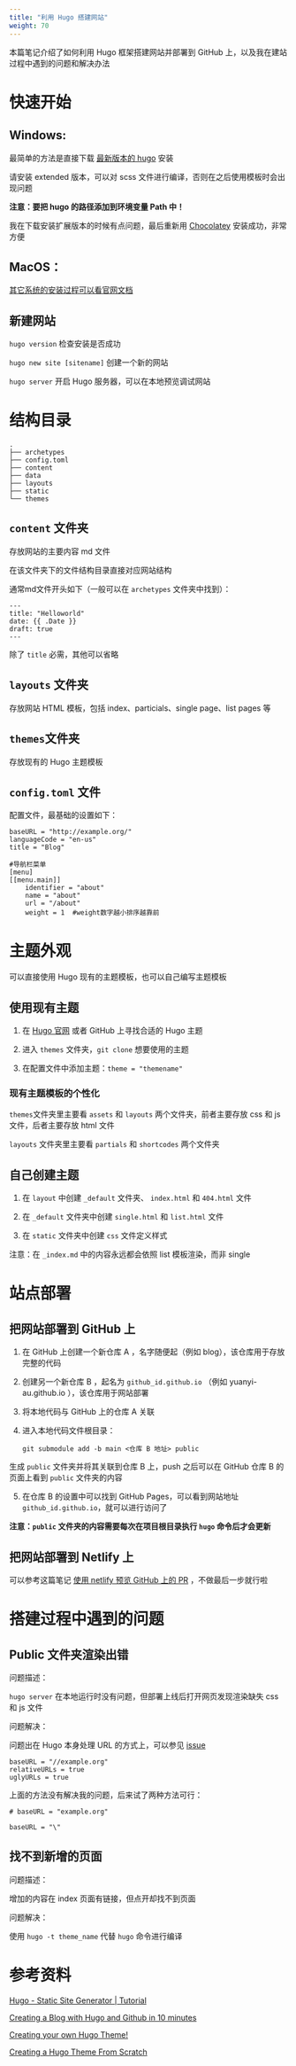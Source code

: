 ```yaml
---
title: "利用 Hugo 搭建网站"
weight: 70
---
```


本篇笔记介绍了如何利用 Hugo 框架搭建网站并部署到 GitHub 上，以及我在建站过程中遇到的问题和解决办法

# 快速开始

## Windows:
    
最简单的方法是直接下载 [最新版本的 hugo](https://github.com/gohugoio/hugo/releases) 安装

请安装 extended 版本，可以对 scss 文件进行编译，否则在之后使用模板时会出现问题

**注意：要把 hugo 的路径添加到环境变量 Path 中！**

我在下载安装扩展版本的时候有点问题，最后重新用 [Chocolatey](https://gohugo.io/getting-started/installing/#chocolatey-windows) 安装成功，非常方便

## MacOS：

[其它系统的安装过程可以看官网文档](https://gohugo.io/getting-started/installing/)

## 新建网站

`hugo version` 检查安装是否成功

`hugo new site [sitename]` 创建一个新的网站

`hugo server` 开启 Hugo 服务器，可以在本地预览调试网站

# 结构目录
```
.
├── archetypes 
├── config.toml
├── content
├── data
├── layouts
├── static
└── themes
```

## `content` 文件夹

存放网站的主要内容 md 文件

在该文件夹下的文件结构目录直接对应网站结构

通常md文件开头如下（一般可以在 `archetypes` 文件夹中找到）：

```
---
title: "Helloworld"
date: {{ .Date }}
draft: true
---
```

除了 `title` 必需，其他可以省略

## `layouts` 文件夹

存放网站 HTML 模板，包括 index、particials、single page、list pages 等

## `themes`文件夹

存放现有的 Hugo 主题模板

## `config.toml` 文件

配置文件，最基础的设置如下：
```
baseURL = "http://example.org/"
languageCode = "en-us"
title = "Blog"

#导航栏菜单
[menu]
[[menu.main]]
    identifier = "about"
    name = "about"
    url = "/about"
    weight = 1  #weight数字越小排序越靠前
```

# 主题外观

可以直接使用 Hugo 现有的主题模板，也可以自己编写主题模板

## 使用现有主题

1. 在 [Hugo 官网](https://themes.gohugo.io/) 或者 GitHub 上寻找合适的 Hugo 主题

2. 进入 `themes` 文件夹，`git clone` 想要使用的主题

3. 在配置文件中添加主题：`theme = "themename"`

### 现有主题模板的个性化

`themes`文件夹里主要看 `assets` 和 `layouts` 两个文件夹，前者主要存放 css 和 js 文件，后者主要存放 html 文件

`layouts` 文件夹里主要看 `partials` 和 `shortcodes` 两个文件夹

## 自己创建主题

1. 在 `layout` 中创建 `_default` 文件夹、 `index.html` 和 `404.html` 文件

2. 在 `_default` 文件夹中创建 `single.html` 和 `list.html` 文件
    
3. 在 `static` 文件夹中创建 `css` 文件定义样式

注意：在 `_index.md` 中的内容永远都会依照 list 模板渲染，而非 single

# 站点部署

## 把网站部署到 GitHub 上

1. 在 GitHub 上创建一个新仓库 A ，名字随便起（例如 blog），该仓库用于存放完整的代码

2. 创建另一个新仓库 B ，起名为 `github_id.github.io` （例如 yuanyi-au.github.io ），该仓库用于网站部署

3. 将本地代码与 GitHub 上的仓库 A 关联

4. 进入本地代码文件根目录：

    `git submodule add -b main <仓库 B 地址> public` 

生成 `public` 文件夹并将其关联到仓库 B 上，push 之后可以在 GitHub 仓库 B 的页面上看到 `public` 文件夹的内容

5. 在仓库 B 的设置中可以找到 GitHub Pages，可以看到网站地址 `github_id.github.io`，就可以进行访问了

**注意：`public` 文件夹的内容需要每次在项目根目录执行 `hugo` 命令后才会更新**

## 把网站部署到 Netlify 上

可以参考这篇笔记 [使用 netlify 预览 GitHub 上的 PR]() ，不做最后一步就行啦

# 搭建过程中遇到的问题

## Public 文件夹渲染出错

问题描述：

`hugo server` 在本地运行时没有问题，但部署上线后打开网页发现渲染缺失 css 和 js 文件

问题解决：

问题出在 Hugo 本身处理 URL 的方式上，可以参见 [issue](https://github.com/matcornic/hugo-theme-learn/issues/125) 

```
baseURL = "//example.org"
relativeURLs = true
uglyURLs = true
```

上面的方法没有解决我的问题，后来试了两种方法可行：

`# baseURL = "example.org"`

`baseURL = "\"`

## 找不到新增的页面

问题描述：

增加的内容在 index 页面有链接，但点开却找不到页面

问题解决：

使用 `hugo -t theme_name` 代替 `hugo` 命令进行编译

# 参考资料

[ Hugo - Static Site Generator | Tutorial ](https://www.youtube.com/watch?v=qtIqKaDlqXo&list=PLLAZ4kZ9dFpOnyRlyS-liKL5ReHDcj4G3)

[ Creating a Blog with Hugo and Github in 10 minutes ](https://www.youtube.com/watch?v=LIFvgrRxdt4&t=247s)

[ Creating your own Hugo Theme! ](https://www.youtube.com/watch?v=wcMqrb3v2SM&list=LLm-KB0VAVChbSZPeDA_WqSg)

[ Creating a Hugo Theme From Scratch ](https://retrolog.io/blog/creating-a-hugo-theme-from-scratch/)